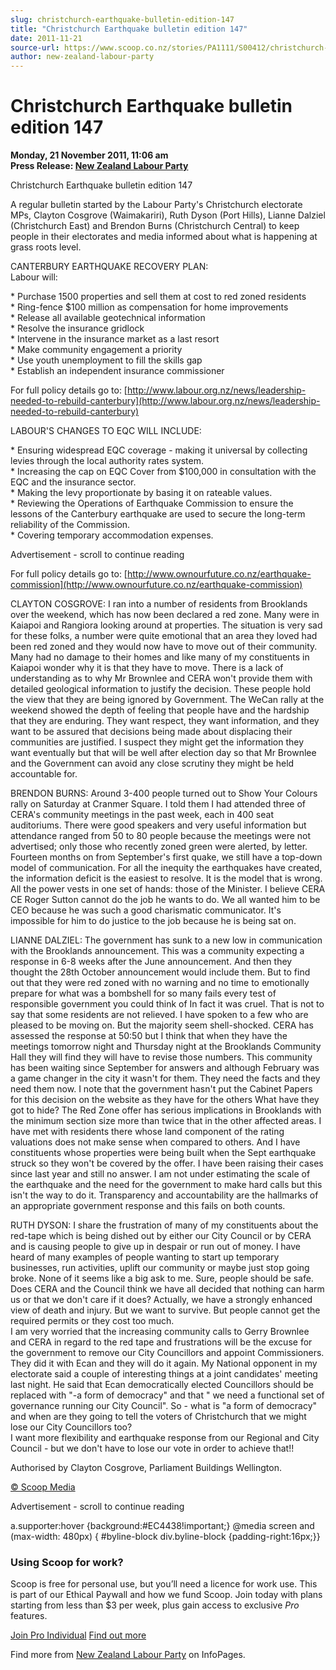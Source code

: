 ```yaml
---
slug: christchurch-earthquake-bulletin-edition-147
title: "Christchurch Earthquake bulletin edition 147"
date: 2011-11-21
source-url: https://www.scoop.co.nz/stories/PA1111/S00412/christchurch-earthquake-bulletin-edition-147.htm
author: new-zealand-labour-party
---
```

Christchurch Earthquake bulletin edition 147
============================================

**Monday, 21 November 2011, 11:06 am**  
**Press Release: [New Zealand Labour Party](https://info.scoop.co.nz/New_Zealand_Labour_Party)**

Christchurch Earthquake bulletin edition 147

A regular bulletin started by the Labour Party's Christchurch electorate MPs, Clayton Cosgrove (Waimakariri), Ruth Dyson (Port Hills), Lianne Dalziel (Christchurch East) and Brendon Burns (Christchurch Central) to keep people in their electorates and media informed about what is happening at grass roots level.

CANTERBURY EARTHQUAKE RECOVERY PLAN:  
Labour will:

\* Purchase 1500 properties and sell them at cost to red zoned residents  
\* Ring-fence $100 million as compensation for home improvements  
\* Release all available geotechnical information  
\* Resolve the insurance gridlock  
\* Intervene in the insurance market as a last resort  
\* Make community engagement a priority  
\* Use youth unemployment to fill the skills gap  
\* Establish an independent insurance commissioner

For full policy details go to: [http://www.labour.org.nz/news/leadership-needed-to-rebuild-canterbury](http://www.labour.org.nz/news/leadership-needed-to-rebuild-canterbury)

LABOUR'S CHANGES TO EQC WILL INCLUDE:

\* Ensuring widespread EQC coverage - making it universal by collecting levies through the local authority rates system.  
\* Increasing the cap on EQC Cover from $100,000 in consultation with the EQC and the insurance sector.  
\* Making the levy proportionate by basing it on rateable values.  
\* Reviewing the Operations of Earthquake Commission to ensure the lessons of the Canterbury earthquake are used to secure the long-term reliability of the Commission.  
\* Covering temporary accommodation expenses.

Advertisement - scroll to continue reading





For full policy details go to: [http://www.ownourfuture.co.nz/earthquake-commission](http://www.ownourfuture.co.nz/earthquake-commission)

CLAYTON COSGROVE: I ran into a number of residents from Brooklands over the weekend, which has now been declared a red zone. Many were in Kaiapoi and Rangiora looking around at properties. The situation is very sad for these folks, a number were quite emotional that an area they loved had been red zoned and they would now have to move out of their community. Many had no damage to their homes and like many of my constituents in Kaiapoi wonder why it is that they have to move. There is a lack of understanding as to why Mr Brownlee and CERA won't provide them with detailed geological information to justify the decision. These people hold the view that they are being ignored by Government. The WeCan rally at the weekend showed the depth of feeling that people have and the hardship that they are enduring. They want respect, they want information, and they want to be assured that decisions being made about displacing their communities are justified. I suspect they might get the information they want eventually but that will be well after election day so that Mr Brownlee and the Government can avoid any close scrutiny they might be held accountable for.

BRENDON BURNS: Around 3-400 people turned out to Show Your Colours rally on Saturday at Cranmer Square. I told them I had attended three of CERA's community meetings in the past week, each in 400 seat auditoriums. There were good speakers and very useful information but attendance ranged from 50 to 80 people because the meetings were not advertised; only those who recently zoned green were alerted, by letter. Fourteen months on from September's first quake, we still have a top-down model of communication. For all the inequity the earthquakes have created, the information deficit is the easiest to resolve. It is the model that is wrong. All the power vests in one set of hands: those of the Minister. I believe CERA CE Roger Sutton cannot do the job he wants to do. We all wanted him to be CEO because he was such a good charismatic communicator. It's impossible for him to do justice to the job because he is being sat on.

LIANNE DALZIEL: The government has sunk to a new low in communication with the Brooklands announcement. This was a community expecting a response in 6-8 weeks after the June announcement. And then they thought the 28th October announcement would include them. But to find out that they were red zoned with no warning and no time to emotionally prepare for what was a bombshell for so many fails every test of responsible government you could think of In fact it was cruel. That is not to say that some residents are not relieved. I have spoken to a few who are pleased to be moving on. But the majority seem shell-shocked. CERA has assessed the response at 50:50 but I think that when they have the meetings tomorrow night and Thursday night at the Brooklands Community Hall they will find they will have to revise those numbers. This community has been waiting since September for answers and although February was a game changer in the city it wasn't for them. They need the facts and they need them now. I note that the government hasn't put the Cabinet Papers for this decision on the website as they have for the others What have they got to hide? The Red Zone offer has serious implications in Brooklands with the minimum section size more than twice that in the other affected areas. I have met with residents there whose land component of the rating valuations does not make sense when compared to others. And I have constituents whose properties were being built when the Sept earthquake struck so they won't be covered by the offer. I have been raising their cases since last year and still no answer. I am not under estimating the scale of the earthquake and the need for the government to make hard calls but this isn't the way to do it. Transparency and accountability are the hallmarks of an appropriate government response and this fails on both counts.

RUTH DYSON: I share the frustration of many of my constituents about the red-tape which is being dished out by either our City Council or by CERA and is causing people to give up in despair or run out of money. I have heard of many examples of people wanting to start up temporary businesses, run activities, uplift our community or maybe just stop going broke. None of it seems like a big ask to me. Sure, people should be safe. Does CERA and the Council think we have all decided that nothing can harm us or that we don't care if it does? Actually, we have a strongly enhanced view of death and injury. But we want to survive. But people cannot get the required permits or they cost too much.  
I am very worried that the increasing community calls to Gerry Brownlee and CERA in regard to the red tape and frustrations will be the excuse for the government to remove our City Councillors and appoint Commissioners. They did it with Ecan and they will do it again. My National opponent in my electorate said a couple of interesting things at a joint candidates' meeting last night. He said that Ecan democratically elected Councillors should be replaced with "-a form of democracy" and that " we need a functional set of governance running our City Council". So - what is "a form of democracy" and when are they going to tell the voters of Christchurch that we might lose our City Councillors too?  
I want more flexibility and earthquake response from our Regional and City Council - but we don't have to lose our vote in order to achieve that!!

  
Authorised by Clayton Cosgrove, Parliament Buildings Wellington.  

[© Scoop Media](http://www.scoop.co.nz/about/terms.html)  

Advertisement - scroll to continue reading



a.supporter:hover {background:#EC4438!important;} @media screen and (max-width: 480px) { #byline-block div.byline-block {padding-right:16px;}}

### Using Scoop for work?

Scoop is free for personal use, but you’ll need a licence for work use. This is part of our Ethical Paywall and how we fund Scoop. Join today with plans starting from less than $3 per week, plus gain access to exclusive _Pro_ features.  
  
[Join Pro Individual](https://pro.scoop.co.nz/Individual/?from=ProIn24) [Find out more](https://pro.scoop.co.nz/using-scoop-for-work/?from=ProIn24)

Find more from [New Zealand Labour Party](https://info.scoop.co.nz/New_Zealand_Labour_Party) on InfoPages.